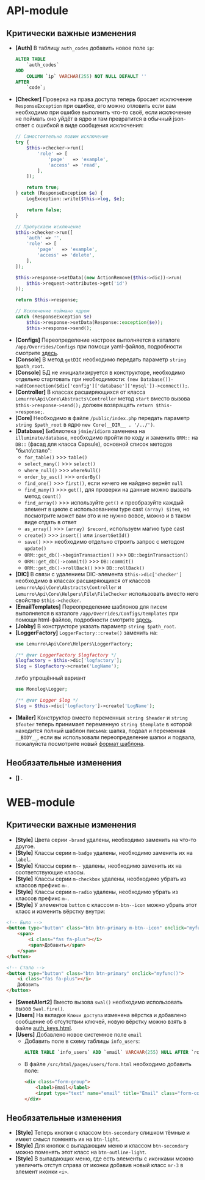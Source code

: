 # API-module

## Критически важные изменения
- **[Auth]** В таблицу `auth_codes` добавить новое поле `ip`:
  ```sql
  ALTER TABLE
      `auth_codes`
  ADD
      COLUMN `ip` VARCHAR(255) NOT NULL DEFAULT ''
  AFTER
      `code`;
  ```
- **[Checker]** Проверка на права доступа теперь бросает исключение `ResponseException` при ошибке, его можно отловить если вам необходимо при ошибке выполнить что-то своё, если исключение не поймать оно уйдёт в ядро и там превратится в обычный json-ответ с ошибкой в виде сообщения исключения:
  ```php
  // Самостоятельно ловим исключение
  try {
      $this->checker->run([
          'role' => [
              'page'   => 'example',
              'access' => 'read',
          ],
      ]);

      return true;
  } catch (ResponseException $e) {
      LogException::write($this->log, $e);

      return false;
  }

  // Пропускаем исключение
  $this->checker->run([
      'auth' => '',
      'role' => [
          'page'   => 'example',
          'access' => 'delete',
      ],
  ]);

  $this->response->setData((new ActionRemove($this->dic))->run(
      $this->request->attributes->get('id')
  ));

  return $this->response;

  // Исключение поймано ядром
  catch (ResponseException $e)
      $this->response->setData(Response::exception($e));
      $this->response->send();
  ```
- **[Configs]** Переопределение настроек выполняется в каталоге `/app/Overrides/Configs` при помощи yaml-файлов, подробности смотрите [здесь](../10_API-Сервер_(api)/20_Настройки_по_умолчанию/30_Config.md).
- **[Console]** В метод `getDIC` необходимо передать параметр `string $path_root`.
- **[Console]** БД не инициализируется в конструкторе, необходимо отдельно стартовать при необходимости: `(new Database())->addConnection($dic['config']['database']['mysql'])->connect();`.
- **[Controller]** В классах расширяющихся от класса `Lemurro\Api\Core\Abstracts\Controller` метод `start` вместо вызова `$this->response->send();` должен возвращать `return $this->response;`.
- **[Core]** Необходимо в файле `/public/index.php` передать параметр `string $path_root` в ядро `new Core(__DIR__ . '/../')`.
- **[Database]** Библиотека `j4mie/idiorm` заменена на `illuminate/database`, необходимо пройти по коду и заменить `ORM::` на `DB::` (фасад для класса Capsule), основной список методов "было\стало":
  - `for_table()` >>> `table()`
  - `select_many()` >>> `select()`
  - `where_null()` >>> `whereNull()`
  - `order_by_asc()` >>> `orderBy()`
  - `find_one()` >>> `first()`, если ничего не найдено вернёт `null`
  - `find_many()` >>> `get()`, для проверки на данные можно вызвать метод `count()`
  - `find_array()` >>> используйте `get()` и преобразуйте каждый элемент в цикле с использованием type cast `(array) $item`, но посмотрите может вам это и не нужно вовсе, можно и в таком виде отдать в ответ
  - `as_array()` >>> `(array) $record`, используем магию type cast
  - `create()` >>> `insert()` или `insertGetId()`
  - `save()` >>> необходимо отдельно строить запрос с методом `update()`
  - `ORM::get_db()->beginTransaction()` >>> `DB::beginTransaction()`
  - `ORM::get_db()->commit()` >>> `DB::commit()`
  - `ORM::get_db()->rollBack()` >>> `DB::rollBack()`
- **[DIC]** В связи с удалением DIC-элемента `$this->dic['checker']` необходимо в классах расширяющихся от классов `Lemurro\Api\Core\Abstracts\Controller` и `Lemurro\Api\Core\Helpers\File\FileChecker` использовать вместо него свойство `$this->checker`.
- **[EmailTemplates]** Переопределение шаблонов для писем выполняется в каталоге `/app/Overrides/Configs/templates` при помощи html-файлов, подробности смотрите [здесь](../10_API-Сервер_(api)/20_Настройки_по_умолчанию/40_Templates.md).
- **[Jobby]** В конструкторе указать параметр `string $path_root`.
- **[LoggerFactory]** `LoggerFactory::create()` заменить на:
  ```php
  use Lemurro\Api\Core\Helpers\LoggerFactory;

  /** @var LoggerFactory $logfactory */
  $logfactory = $this->dic['logfactory'];
  $log = $logfactory->create('LogName');
  ```
  либо упрощённый вариант
  ```php
  use Monolog\Logger;

  /** @var Logger $log */
  $log = $this->dic['logfactory']->create('LogName');
  ```
- **[Mailer]** Конструктор вместо переменных `string $header` и `string $footer` теперь принимает переменную `string $template` в которой находится полный шаблон письма: шапка, подвал и переменная `__BODY__`, если вы использовали переопределение шапки и подвала, пожалуйста посмотрите новый [формат шаблона](../10_API-Сервер_(api)/20_Настройки_по_умолчанию/40_Templates.md).

## Необязательные изменения
- **[]** .

# WEB-module

## Критически важные изменения
- **[Style]** Цвета серии `-brand` удалены, необходимо заменить на что-то другое.
- **[Style]** Классы серии `m-badge` удалены, необходимо заменить их на `label`.
- **[Style]** Классы серии `m--` удалены, необходимо заменить их на соответствующие классы.
- **[Style]** Классы серии `m-checkbox` удалены, необходимо убрать из классов префикс `m-`.
- **[Style]** Классы серии `m-radio` удалены, необходимо убрать из классов префикс `m-`.
- **[Style]** У элементов `button` с классом `m-btn--icon` можно убрать этот класс и изменить вёрстку внутри:
```html
<!-- Было -->
<button type="button" class="btn btn-primary m-btn--icon" onclick="myfunc()">
    <span>
        <i class="fas fa-plus"></i>
        <span>Добавить</span>
    </span>
</button>

<!-- Стало -->
<button type="button" class="btn btn-primary" onclick="myfunc()">
    <i class="fas fa-plus"></i>
    Добавить
</button>
```
- **[SweetAlert2]** Вместо вызова `swal()` необходимо использовать вызов `Swal.fire()`.
- **[Users]** На вкладке `Ключи доступа` изменена вёрстка и добавлено сообщение об отсутствии ключей, новую вёрстку можно взять в файле [auth_keys.html](https://github.com/Lemurro/client-metronic/blob/v2.0.0/src/html/pages/users/auth_keys.html).
- **[Users]** Добавлено новое системное поле `email`
  - Добавить поле в схему таблицы `info_users`:
    ```sql
    ALTER TABLE `info_users` ADD `email` VARCHAR(255) NULL AFTER `roles`;
    ```
  - В файле `/src/html/pages/users/form.html` необходимо добавить поле:
    ```html
    <div class="form-group">
        <label>Email</label>
        <input type="text" name="email" title="Email" class="form-control js-user-id-1" />
    </div>
    ```

## Необязательные изменения
- **[Style]** Теперь кнопки с классом `btn-secondary` слишком тёмные и имеет смысл поменять их на `btn-light`.
- **[Style]** Для кнопок с выпадающим меню и классом `btn-secondary` можно поменять этот класс на `btn-outline-light`.
- **[Style]** В выпадающих меню, где есть элементы с иконками можно увеличить отступ справа от иконки добавив новый класс `mr-3` в элемент иконки `<i>`.